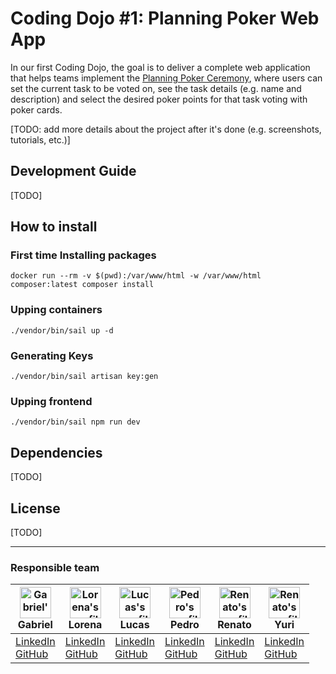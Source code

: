 # Coding Dojo #1: Planning Poker Web App
In our first Coding Dojo, the goal is to deliver a complete web application that helps teams implement the [Planning Poker Ceremony](https://www.atlassian.com/blog/platform/scrum-poker-for-agile-projects), where users can set the current task to be voted on, see the task details (e.g. name and description) and select the desired poker points for that task voting with poker cards.

[TODO: add more details about the project after it's done (e.g. screenshots, tutorials, etc.)]

## Development Guide
[TODO]

## How to install
### First time Installing packages
`docker run --rm -v $(pwd):/var/www/html -w /var/www/html composer:latest composer install`
### Upping containers
`./vendor/bin/sail up -d`
### Generating Keys
`./vendor/bin/sail artisan key:gen`
### Upping frontend
`./vendor/bin/sail npm run dev`

## Dependencies
[TODO]

## License
[TODO]

---

### Responsible team

| <img src="https://github.com/reenatoteixeira/planning_poker/assets/99664161/a39cea4f-5dad-491f-8b2c-dd0b7d13c40b" alt="Gabriel's profile picture" width="50"/> <br> Gabriel | <img src="https://github.com/reenatoteixeira/planning_poker/assets/99664161/44ae38d9-0dd4-4871-95b0-a360a7b52682" alt="Lorena's profile picture" width="50"/> <br> Lorena | <img src="https://github.com/reenatoteixeira/planning_poker/assets/99664161/a67ddaea-73b6-4add-a9c5-f33288bf7844" alt="Lucas's profile picture" width="50"/> <br> Lucas | <img src="https://github.com/reenatoteixeira/planning_poker/assets/99664161/d8ba3bfc-5339-40ae-85d3-1fa1362ff6d6" alt="Pedro's profile picture" width="50"/> <br> Pedro | <img src="https://github.com/reenatoteixeira/planning_poker/assets/99664161/046fa034-f181-4b8b-8486-95bcbb08e711" alt="Renato's profile picture" width="50"/> <br> Renato | <img src="https://github.com/reenatoteixeira/planning_poker/assets/99664161/66bb41ea-9fe9-470e-9828-60283ffefa4f" alt="Renato's profile picture" width="50"/> <br> Yuri |
| --- | --- | --- | --- | --- | --- |
| <a href="https://www.linkedin.com/in/gabrielvgoulart/" target="_blank">LinkedIn</a><br><a href="https://github.com/gvieiragoulart" target="_blank">GitHub</a> | <a href="https://www.linkedin.com/in/lorenagmontes/" target="_blank">LinkedIn</a><br><a href="https://github.com/lorenalgm/" target="_blank">GitHub</a> | <a href="https://www.linkedin.com/in/lucas-pace-bb5710170/" target="_blank">LinkedIn</a><br><a href="https://github.com/lucas-pace" target="_blank">GitHub</a> | <a href="https://www.linkedin.com/in/pedro-viana/" target="_blank">LinkedIn</a><br><a href="https://github.com/pedrovian4" target="_blank">GitHub</a> | <a href="https://www.linkedin.com/in/reenatoteixeira/" target="_blank">LinkedIn</a><br><a href="https://github.com/reenatoteixeira" target="_blank">GitHub</a> | <a href="https://www.linkedin.com/in/yuri-cunha-b7861115a/" target="_blank">LinkedIn</a><br><a href="https://github.com/yurastico" target="_blank">GitHub</a> |
